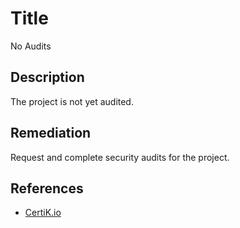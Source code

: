 # Title 
No Audits

## Description 
The project is not yet audited.

## Remediation
Request and complete security audits for the project.

## References 
* [CertiK.io](https://certik.io)
